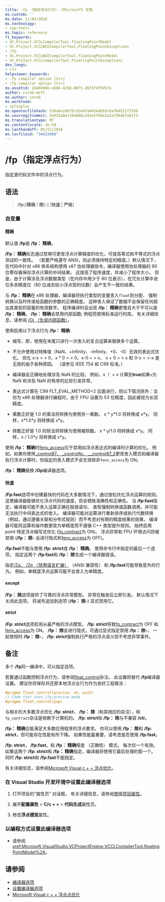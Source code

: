 ```yaml
---
title: -fp （指定浮点行为） |Microsoft 文档
ms.custom: ''
ms.date: 11/04/2016
ms.technology:
- cpp-tools
ms.topic: reference
f1_keywords:
- VC.Project.VCCLCompilerTool.floatingPointModel
- VC.Project.VCCLWCECompilerTool.FloatingPointExceptions
- /fp
- VC.Project.VCCLWCECompilerTool.floatingPointModel
- VC.Project.VCCLCompilerTool.FloatingPointExceptions
dev_langs:
- C++
helpviewer_keywords:
- -fp compiler option [C++]
- /fp compiler option [C++]
ms.assetid: 10469d6b-e68b-4268-8075-d073f4f5d57e
author: corob-msft
ms.author: corob
ms.workload:
- cplusplus
ms.openlocfilehash: 520a6e2d675c55e47a0424ab93c6a76d521f2358
ms.sourcegitcommit: 5e932a0e110e80bc241e5f69e3a1a7504bfab1f3
ms.translationtype: MT
ms.contentlocale: zh-CN
ms.lasthandoff: 05/21/2018
ms.locfileid: "34422688"
---
```

# <a name="fp-specify-floating-point-behavior"></a>/fp（指定浮点行为）

指定源代码文件中的浮点行为。

## <a name="syntax"></a>语法

> **/fp:**[**精确** | **除**[**-**] |**快速** | **严格**]

### <a name="arguments"></a>自变量

#### <a name="precise"></a>精确

默认值 **/fp**是 **/fp： 精确**。

**/Fp： 精确**标志通过禁用可更改浮点计算精度的优化，可提高等式和不等式的浮点测试的一致性。 （若要严格遵守 ANSI，则必须保持特定的精度。）默认情况下，在代码中针对 x86 体系结构使用 x87 协处理器指令，编译器使用协处理器的 80 位寄存器保存浮点计算的中间结果。 这提高了程序速度，并减小了程序大小。 但是，由于计算涉及浮点数据类型（在内存中用少于 80 位表示），在冗长计算中进位多余精度位（80 位减去较小浮点型的位数）会产生不一致的结果。

与 **/fp： 精确**在 x86 处理器，编译器将执行类型的变量舍入`float`到分配、 强制转换以及时传递给函数的参数的正确精度。 这种舍入保证了数据不会保留任何超出其类型的容量的有效数字。 程序编译时会出现 **/fp： 精确**更慢且大于不可以是 **/fp： 精确**。 **/fp： 精确**会禁用内部函数; 例程而使用标准运行时库。 有关详细信息，请参阅 [/Oi （生成内部函数）](../../build/reference/oi-generate-intrinsic-functions.md)。

使用启用以下浮点行为 **/fp： 精确**:

- 缩写，即，使用在末尾只进行一次舍入的复合运算来替换多个运算。

- 不允许使用对特殊值（NaN、+infinity、-infinity、+0、-0）无效的表达式优化。 优化 x-x = > 0，x * 0 = > 0，x-0 = > x、 x + 0 = > x 和 0-x = >-x 是无效的由于各种原因。 （请参见 IEEE 754 和 C99 标准。）

- 编译器会正确地处理涉及 NaN 的比较。 例如，x ！ = x 计算到**true**如果`x`为 NaN 和涉及 NaN 的有序的比较引发异常。

- 表达式计算在 C99 FLT_EVAL_METHOD=2 后面进行，但以下情况除外：当你为 x86 处理器进行编程时，由于 FPU 设置为 53 位精度，因此被视为长双精度。

- 乘数正好是 1.0 的乘法将转换为使用另一乘数。 x * y\*1.0 将转换成 x\*y。 同样，x\*1.0\*y 将转换成 x\*y。

- 除数正好是 1.0 的除法将转换为使用被除数。 x * y/1.0 将转换成 x\*y。 同样，x / 1.0\*y 将转换成 x\*y。

使用 **/fp： 精确**时[fenv_access](../../preprocessor/fenv-access.md)位于禁用如浮点表达式的编译时计算的优化。 例如，如果你使用[_control87、 _controlfp、 \__control87_2](../../c-runtime-library/reference/control87-controlfp-control87-2.md)更改舍入模式和编译器执行浮点计算时，你指定的舍入模式不会生效除非`fenv_access`为 ON。

**/fp： 精确**替换 **/Op**编译器选项。

#### <a name="fast"></a>快速

**/Fp:fast**选项中创建最快的代码在大多数情况下，通过放松优化浮点运算的规则。 这使编译器能够优化浮点代码的速度，但会牺牲准确性和正确性。 当 **/fp:fast**指定，编译器可能不舍入运算正确在赋值语句、 类型强制转换或函数调用，并可能无法执行中间表达式的舍入。 编译器可能对运算进行重新排序或执行代数转换（例如，通过遵循关联和分布式规则）而不考虑对有限的精度结果的效果。 编译器可能将运算和操作数更改为单精度而不遵循 C++ 类型提升规则。 始终启用 point 特定浮点缩写式优化 ([fp_contract](../../preprocessor/fp-contract.md)为 ON)。 浮点异常和 FPU 环境访问将被禁用 (**/fp： 除-** 会进行隐式和[fenv_access](../../preprocessor/fenv-access.md)为 OFF)。

**/fp:fast**不能与使用 **/fp: strict**或 **/fp： 精确**。 使用命令行中指定的最后一个选项。 指定这两个 **/fp:fast**和 **/fp： 除**生成一个编译器错误。

指定[/Za、 /Ze （禁用语言扩展）](../../build/reference/za-ze-disable-language-extensions.md) （ANSI 兼容性） 和 **/fp:fast**可能导致意外的行为。 例如，单精度浮点运算可能不会舍入为单精度。

#### <a name="except"></a>except

**/Fp： 除**选项提供了可靠的浮点异常模型。 异常在触发后立即引发。 默认情况下关闭此选项。 将减号追加到选项 (**/fp： 除-**) 显式禁用它。

#### <a name="strict"></a>strict

**/Fp: strict**选项启用从最严格的浮点模型。 **/fp: strict**导致[fp_contract](../../preprocessor/fp-contract.md)为 OFF 和[fenv_access](../../preprocessor/fenv-access.md)为 ON。 **/fp： 除**会进行隐式，可通过显式指定禁用 **/fp： 除-**。 一起使用时 **/fp： 除-**， **/fp: strict**强制执行严格的浮点语义但不考虑异常事件。

## <a name="remarks"></a>备注

多个 **/fp**同一编译中，可以指定选项。

若要通过函数控制浮点行为，请参阅[float_control](../../preprocessor/float-control.md)杂注。 此设置将替代 **/fp**编译器设置。 建议你将保存并还原本地浮点业行为作为良好工程做法：

```cpp
#pragma float_control(precise, on, push)
// Code that uses /fp:precise mode
#pragma float_control(pop)
```

与相关的大多数浮点优化 **/fp: strict**， **/fp： 除**（和其相应的杂注），和`fp_contract`杂注是依赖于计算机的。 **/fp: strict**和 **/fp： 除**与不兼容 **/clr**。

**/fp： 精确**应能满足大多数应用程序的浮点要求。 你可以使用 **/fp： 除**和 **/fp: strict**，但可能存在性能有所下降。 如果性能最重要，请考虑是否使用 **/fp:fast**。

**/fp: strict**， **/fp:fast**，和 **/fp： 精确**精度 （正确性） 模式。 每次仅一个有效。 如果这两个 **/fp: strict**和 **/fp： 精确**指定，编译器将使用它最后处理的那一个。 同时 **/fp: strict**和 **/fp:fast**不能指定。

有关详细信息，请参阅[Microsoft Visual c + + 浮点优化](floating-point-optimization.md)。

### <a name="to-set-this-compiler-option-in-the-visual-studio-development-environment"></a>在 Visual Studio 开发环境中设置此编译器选项

1. 打开项目的“属性页”  对话框。 有关详细信息，请参阅[使用项目属性](../../ide/working-with-project-properties.md)。

1. 展开**配置属性** > **C/c + +** > **代码生成**属性页。

1. 修改**浮点模型**属性。

### <a name="to-set-this-compiler-option-programmatically"></a>以编程方式设置此编译器选项

- 请参阅 <xref:Microsoft.VisualStudio.VCProjectEngine.VCCLCompilerTool.floatingPointModel%2A>。

## <a name="see-also"></a>请参阅

- [编译器选项](compiler-options.md)
- [设置编译器选项](setting-compiler-options.md)
- [Microsoft Visual c + + 浮点点优化](floating-point-optimization.md)